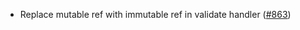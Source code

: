 - Replace mutable ref with immutable ref in validate handler
  ([\#863](https://github.com/cosmos/ibc-rs/issues/863))